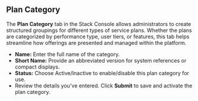 ## Plan Category

The **Plan Category** tab in the Stack Console allows administrators to create structured groupings for different types of service plans. Whether the plans are categorized by performance type, user tiers, or features, this tab helps streamline how offerings are presented and managed within the platform.

- **Name:** Enter the full name of the category.
- **Short Name:** Provide an abbreviated version for system references or compact displays.
- **Status:** Choose Active/Inactive to enable/disable this plan category for use.
- Review the details you've entered. Click **Submit** to save and activate the plan category.
